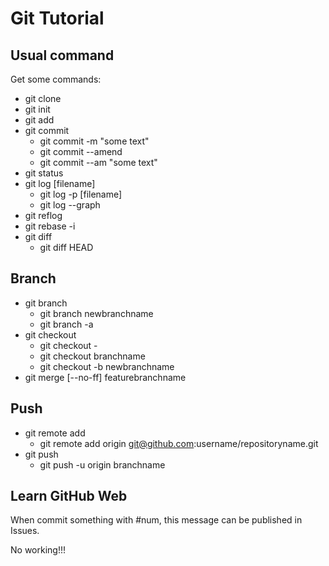 # Git Tutorial
## Usual command
Get some commands:
- git clone
- git init
- git add
- git commit
	- git commit -m "some text"
	- git commit --amend
	- git commit --am "some text"
- git status
- git log [filename]
	- git log -p [filename]
	- git log --graph
- git reflog
- git rebase -i
- git diff
	- git diff HEAD
## Branch
- git branch
	- git branch newbranchname
	- git branch -a
- git checkout
	- git checkout -
	- git checkout branchname
	- git checkout -b newbranchname
- git merge [--no-ff] featurebranchname

## Push
- git remote add
	- git remote add origin git@github.com:username/repositoryname.git
- git push
	- git push -u origin branchname

## Learn GitHub Web

When commit something with #num, this message can be published in Issues.

No working!!!
